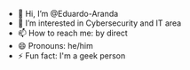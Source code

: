 - 👋 Hi, I’m @Eduardo-Aranda
- 👀 I’m interested in Cybersecurity and IT area
- 📫 How to reach me: by direct
- 😄 Pronouns: he/him
- ⚡ Fun fact: I'm a geek person
